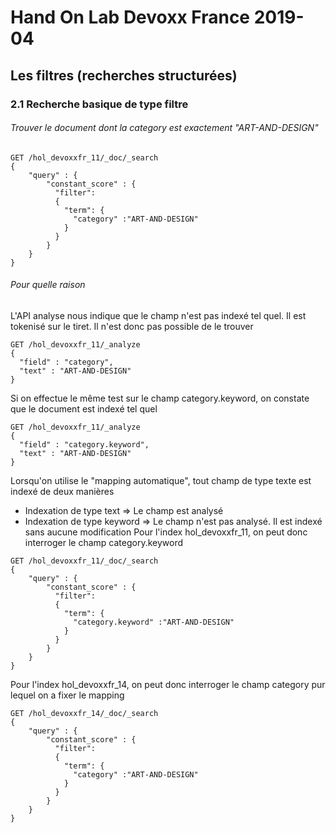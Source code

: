 # Hand On Lab Devoxx France 2019-04
## Les filtres (recherches structurées)
### 2.1 Recherche basique de type filtre


###### Trouver le document dont la category est exactement "ART-AND-DESIGN"
```shell
GET /hol_devoxxfr_11/_doc/_search
{
    "query" : {
        "constant_score" : {
          "filter": 
          {
            "term": {
              "category" :"ART-AND-DESIGN"
            }
          }
        }
    }
}
```    

###### Pour quelle raison
L'API analyse nous indique que le champ n'est pas indexé tel quel. Il est tokenisé sur le tiret. Il n'est donc pas possible de le trouver  
```shell
GET /hol_devoxxfr_11/_analyze
{
  "field" : "category",  
  "text" : "ART-AND-DESIGN"
}
```

Si on effectue le même test sur le champ category.keyword, on constate que le document est indexé tel quel
```shell
GET /hol_devoxxfr_11/_analyze
{
  "field" : "category.keyword",  
  "text" : "ART-AND-DESIGN"
}
```

Lorsqu'on utilise le "mapping automatique", tout champ de type texte est indexé de deux manières 
* Indexation de type text => Le champ est analysé
* Indexation de type keyword => Le champ n'est pas analysé. Il est indexé sans aucune modification
Pour l'index hol_devoxxfr_11, on peut donc interroger le champ category.keyword
```shell
GET /hol_devoxxfr_11/_doc/_search
{
    "query" : {
        "constant_score" : {
          "filter": 
          {
            "term": {
              "category.keyword" :"ART-AND-DESIGN"
            }
          }
        }
    }
}
```

Pour l'index hol_devoxxfr_14, on peut donc interroger le champ category pur lequel on a fixer le mapping
```shell
GET /hol_devoxxfr_14/_doc/_search
{
    "query" : {
        "constant_score" : {
          "filter": 
          {
            "term": {
              "category" :"ART-AND-DESIGN"
            }
          }
        }
    }
}
```